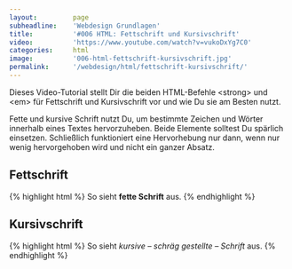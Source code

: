 ```yaml
---
layout:         page
subheadline:    'Webdesign Grundlagen'
title:          '#006 HTML: Fettschrift und Kursivschrift'
video:          'https://www.youtube.com/watch?v=vukoDxYg7C0'
categories:     html
image:          '006-html-fettschrift-kursivschrift.jpg'
permalink:      '/webdesign/html/fettschrift-kursivschrift/'
---
```

Dieses Video-Tutorial stellt Dir die beiden HTML-Befehle &lt;strong&gt; und &lt;em&gt; für Fettschrift und Kursivschrift vor und wie Du sie am Besten nutzt.
<!--more-->

Fette und kursive Schrift nutzt Du, um bestimmte Zeichen und Wörter innerhalb eines Textes hervorzuheben. Beide Elemente solltest Du spärlich einsetzen. Schließlich funktioniert eine Hervorhebung nur dann, wenn nur wenig hervorgehoben wird und nicht ein ganzer Absatz.


## Fettschrift

{% highlight html %}
So sieht <strong>fette Schrift</strong> aus.
{% endhighlight %}


## Kursivschrift

{% highlight html %}
So sieht <em>kursive – schräg gestellte – Schrift</em> aus.
{% endhighlight %}




